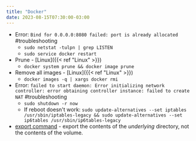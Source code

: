 ```yaml
---
title: "Docker"
date: 2023-08-15T07:30:00-03:00
---
```

- Error: `Bind for 0.0.0.0:8080 failed: port is already allocated` #troubleshooting
	- `sudo netstat -tulpn | grep LISTEN`
	- `sudo service docker restart`
- Prune - [Linux]({{< ref "Linux" >}})
	- `docker system prune && docker image prune`
- Remove all images - [Linux]({{< ref "Linux" >}})
	- `docker images -q | xargs docker rmi`
- Error: `failed to start daemon: Error initializing network controller: error obtaining controller instance: failed to create NAT` #troubleshooting 
	- `sudo shutdown -r now`
	- If reboot doesn't work: `sudo update-alternatives --set iptables /usr/sbin/iptables-legacy && sudo update-alternatives --set ip6tables /usr/sbin/ip6tables-legacy`
- [export command](https://docs.docker.com/engine/reference/commandline/export/) - export the contents of the _underlying_ directory, not the contents of the volume.